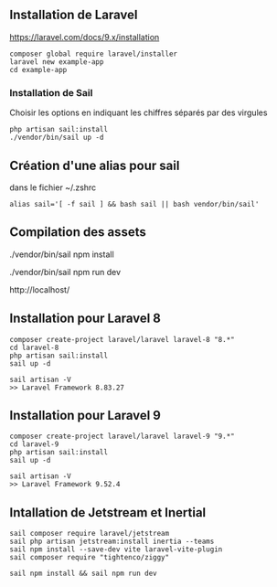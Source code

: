## Installation de Laravel

https://laravel.com/docs/9.x/installation

```shell
composer global require laravel/installer
laravel new example-app
cd example-app
```

### Installation de Sail

Choisir les options en indiquant les chiffres séparés par des virgules

```shell
php artisan sail:install
./vendor/bin/sail up -d
```

## Création d'une alias pour sail
dans le fichier ~/.zshrc

```shell
alias sail='[ -f sail ] && bash sail || bash vendor/bin/sail'
```




## Compilation des assets
./vendor/bin/sail npm install

./vendor/bin/sail npm run dev


http://localhost/


## Installation pour Laravel 8
```shell
composer create-project laravel/laravel laravel-8 "8.*"
cd laravel-8
php artisan sail:install
sail up -d

sail artisan -V
>> Laravel Framework 8.83.27
```

## Installation pour Laravel 9
```shell
composer create-project laravel/laravel laravel-9 "9.*"
cd laravel-9
php artisan sail:install
sail up -d

sail artisan -V
>> Laravel Framework 9.52.4
```

## Intallation de Jetstream et Inertial
```shell
sail composer require laravel/jetstream
sail php artisan jetstream:install inertia --teams
sail npm install --save-dev vite laravel-vite-plugin
sail composer require "tightenco/ziggy"   

sail npm install && sail npm run dev
```

